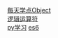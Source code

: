 <a href="https://github.com/qw789/blogs/issues/1">每天学点Object</a><br/>
<a href="https://github.com/qw789/blogs/issues/2">逻辑运算符</a><br/>
<a href="https://github.com/qw789/blogs/issues/3">py学习</a>
<a href="https://github.com/qw789/blogs/issues/4">es6</a>
